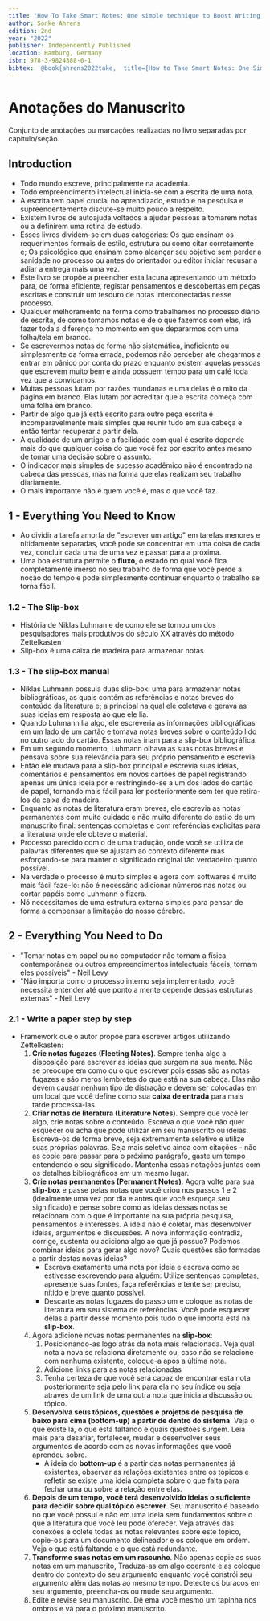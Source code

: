 ```yaml
---
title: "How To Take Smart Notes: One simple technique to Boost Writing, Learning and Thinking"
author: Sonke Ahrens
edition: 2nd
year: "2022"
publisher: Independently Published
location: Hamburg, Germany
isbn: 978-3-9824388-0-1
bibtex: '@book{ahrens2022take,  title={How to Take Smart Notes: One Simple Technique to Boost Writing, Learning and Thinking},  author={Ahrens, S.},  isbn={9783982438818},  url={https://books.google.com.br/books?id=QmBjEAAAQBAJ},  year={2022},  publisher={S{\"o}nke Ahrens}}'
---
```


# Anotações do Manuscrito

Conjunto de anotações ou marcações realizadas no livro separadas por capítulo/seção.

## Introduction

- Todo mundo escreve, principalmente na academia.
- Todo empreendimento intelectual inicia-se com a escrita de uma nota.
- A escrita tem papel crucial no aprendizado, estudo e na pesquisa e supreendentemente discute-se muito pouco a respeito.
- Existem livros de autoajuda voltados a ajudar pessoas a tomarem notas ou a definirem uma rotina de estudo.
- Esses livros dividem-se em duas categorias: Os que ensinam os requerimentos formais de estilo, estrutura ou como citar corretamente e; Os psicológico que ensinam como alcançar seu objetivo sem perder a sanidade no processo ou antes do orientador ou editor iniciar recusar a adiar a entrega mais uma vez.
- Este livro se propõe a preencher esta lacuna apresentando um método para, de forma eficiente, registar pensamentos e descobertas em peças escritas e construir um tesouro de notas interconectadas nesse processo.
- Qualquer melhoramento na forma como trabalhamos no processo diário de escrita, de como tomamos notas e de o que fazemos com elas, irá fazer toda a diferença no momento em que depararmos com uma folha/tela em branco.
- Se escrevermos notas de forma não sistemática, ineficiente ou simplesmente da forma errada, podemos não perceber ate chegarmos a entrar em pânico por conta do prazo enquanto existem aquelas pessoas que escrevem muito bem e ainda possuem tempo para um café toda vez que a convidamos.
- Muitas pessoas lutam por razões mundanas e uma delas é o mito da página em branco. Elas lutam por acreditar que a escrita começa com uma folha em branco.
- Partir de algo que já está escrito para outro peça escrita é incomparavelmente mais simples que reunir tudo em sua cabeça e então tentar recuperar a partir dela.
- A qualidade de um artigo e a facilidade com qual é escrito depende mais do que qualquer coisa do que você fez por escrito antes mesmo de tomar uma decisão sobre o assunto.
- O indicador mais simples de sucesso acadêmico não é encontrado na cabeça das pessoas, mas na forma que elas realizam seu trabalho diariamente.
- O mais importante não é quem você é, mas o que você faz.

## 1 - Everything You Need to Know

-  Ao dividir a tarefa amorfa de "escrever um artigo" em tarefas menores e nitidamente separadas, você pode se concentrar em uma coisa de cada vez, concluir cada uma de uma vez e passar para a próxima.
- Uma boa estrutura permite o **fluxo**, o estado no qual você fica completamente imerso no seu trabalho de forma que você perde a noção do tempo e pode simplesmente continuar enquanto o trabalho se torna fácil.

### 1.2 - The Slip-box

- História de Niklas Luhman e de como ele se tornou um dos pesquisadores mais produtivos do século XX através do método Zettelkasten
- Slip-box é uma caixa de madeira para armazenar notas
### 1.3 - The slip-box manual

- Niklas Luhmann possuia duas slip-box: uma para armazenar notas bibliográficas, as quais contém as referências e notas breves do conteúdo da literatura e; a principal na qual ele coletava e gerava as suas ideias em resposta ao que ele lia.
- Quando Luhmann lia algo, ele escreveria as informações bibliográficas em um lado de um cartão e tomava notas breves sobre o conteúdo lido no outro lado do cartão. Essas notas iriam para a slip-box bibliográfica.
- Em um segundo momento, Luhmann olhava as suas notas breves e pensava sobre sua relevância para seu próprio pensamento e escrevia.
- Então ele mudava para a slip-box principal e escrevia suas ideias, comentários e pensamentos em novos cartões de papel registrando apenas um única ideia por e restringindo-se a um dos lados do cartão de papel, tornando mais fácil para ler posteriormente sem ter que retira-los da caixa de madeira.
- Enquanto as notas de literatura eram breves, ele escrevia as notas permanentes com muito cuidado e não muito diferente do estilo de um manuscrito final: sentenças completas e com referências explícitas para a literatura onde ele obteve o material.
- Processo parecido com o de uma tradução, onde você se utiliza de palavras diferentes que se ajustam ao contexto diferente mas esforçando-se para manter o significado original tão verdadeiro quanto possível.
- Na verdade o processo é muito simples e agora com softwares é muito mais fácil faze-lo: não é necessário adicionar números nas notas ou cortar papéis como Luhmann o fizera.
- Nó necessitamos de uma estrutura externa simples para pensar de forma a compensar a limitação do nosso cérebro.
## 2 - Everything You Need to Do

- "Tomar notas em papel ou no computador não tornam a física contemporânea ou outros empreendimentos intelectuais fáceis, tornam eles possíveis" - Neil Levy
- "Não importa como o processo interno seja implementado, você necessita entender até que ponto a mente depende dessas estruturas externas" - Neil Levy

### 2.1 - Write a paper step by step

- Framework que o autor propõe para escrever artigos utilizando Zettelkasten:
	1. **Crie notas fugazes (Fleeting Notes)**. Sempre tenha algo a disposição para escrever as ideias que surgem na sua mente. Não se preocupe em como ou o que escrever pois essas são as notas fugazes e são meros lembretes do que está na sua cabeça. Elas não devem causar nenhum tipo de distração e devem ser colocadas em um local que você define como sua **caixa de entrada** para mais tarde processa-las.
	2. **Criar notas de literatura (Literature Notes)**. Sempre que você ler algo, crie notas sobre o conteúdo. Escreva o que você não quer esquecer ou acha que pode utilizar em seu manuscrito ou ideias. Escreva-os de forma breve, seja extremamente seletivo e utilize suas próprias palavras. Seja mais seletivo ainda com citações - não as copie para passar para o próximo parágrafo, gaste um tempo entendendo o seu significado. Mantenha essas notações juntas com os detalhes bibliográficos em um mesmo lugar.
	3. **Crie notas permanentes (Permanent Notes)**. Agora volte para sua **slip-box** e passe pelas notas que você criou nos passos 1 e 2 (idealmente uma vez por dia e antes que você esqueça seu significado) e pense sobre como as ideias dessas notas se relacionam com o que é importante na sua própria pesquisa, pensamentos e interesses. A ideia não é coletar, mas desenvolver ideias, argumentos e discussões. A nova informação contradiz, corrige, sustenta ou adiciona algo ao que já possuo? Podemos combinar ideias para gerar algo novo? Quais questões são formadas a partir destas novas ideias?
		- Escreva exatamente uma nota por ideia e escreva como se estivesse escrevendo para alguém: Utilize sentenças completas, apresente suas fontes, faça referências e tente ser preciso, nítido e breve quanto possível.
		- Descarte as notas fugazes do passo um e coloque as notas de literatura em seu sistema de referências. Você pode esquecer delas a partir desse momento pois tudo o que importa está na **slip-box**.
	4. Agora adicione novas notas permanentes na **slip-box**:
		1. Posicionando-as logo atrás da nota mais relacionada. Veja qual nota a nova se relaciona diretamente ou, caso não se relacione com nenhuma existente, coloque-a após a última nota.
		2. Adicione links para as notas relacionadas
		3. Tenha certeza de que você será capaz de encontrar esta nota posteriormente seja pelo link para ela no seu índice ou seja através de um link de uma outra nota que inicia a discussão ou tópico.
	5. **Desenvolva seus tópicos, questões e projetos de pesquisa de baixo para cima (bottom-up) a partir de dentro do sistema**. Veja o que existe lá, o que está faltando e quais questões surgem. Leia mais para desafiar, fortalecer, mudar e desenvolver seus argumentos de acordo com as novas informações que você aprendeu sobre.
		- A ideia do **bottom-up** é a partir das notas permanentes já existentes, observar as relações existentes entre os tópicos e refletir se existe uma ideia completa sobre o que falta para fechar uma ou sobre a relação entre elas.
	6. **Depois de um tempo, você terá desenvolvido ideias o suficiente para decidir sobre qual tópico escrever**. Seu manuscrito é baseado no que você possui e não em uma ideia sem fundamentos sobre o que a literatura que você leu pode oferecer. Veja através das conexões e colete todas as notas relevantes sobre este tópico, copie-os para um documento delineador e os coloque em ordem. Veja o que está faltando e o que está redundante.
	7. **Transforme suas notas em um rascunho**. Não apenas copie as suas notas em um manuscrito, Traduza-as em algo coerente e as coloque dentro do contexto do seu argumento enquanto você constrói seu argumento além das notas ao mesmo tempo. Detecte os buracos em seu argumento, preencha-os ou mude seu argumento.
	8. Edite e revise seu manuscrito. Dê ema você mesmo um tapinha nos ombros e vá para o próximo manuscrito. 